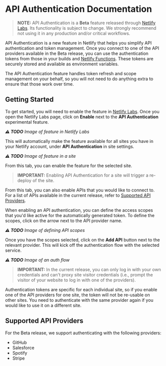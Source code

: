 # API Authentication Documentation

> **NOTE:** API Authentication is a **Beta** feature released through [Netlify Labs](https://www.netlify.com/blog/2021/03/31/test-drive-netlify-beta-features-with-netlify-labs/). Its functionality is subject to change. We strongly recommend not using it in any production and/or critical workflows.

API Authentication is a new feature in Netlify that helps you simplify API authentication and token management. Once you connect to one of the API providers available in the Beta release, you can use the authentication tokens from those in your builds and [Netlify Functions](https://www.netlify.com/products/functions/). These tokens are securely stored and available as environment variables.

The API Authentication feature handles token refresh and scope management on your behalf, so you will not need to do anything extra to ensure that those work over time.

## Getting Started

To get started, you will need to enable the feature in [Netlify Labs](https://app.netlify.com/user/labs). Once you open the Netlify Labs page, click on **Enable** next to the **API Authentication** experimental feature.

_**⚠️ TODO** Image of feature in Netlify Labs_

This will automatically make the feature available for all sites you have in your Netlify account, under **API Authentication** in site settings.

_**⚠️ TODO** Image of feature in a site_

From this tab, you can enable the feature for the selected site.

> **IMPORTANT:** Enabling API Authentication for a site will trigger a re-deploy of the site.

From this tab, you can also enable APIs that you would like to connect to. For a list of APIs available in the current release, refer to [Supported API Providers](#supported-api-providers).

When enabling an API authentication, you can define the access scopes that you'd like active for the automatically generated token. To define the scopes, click on the arrow next to the API provider name.

_**⚠️ TODO** Image of defining API scopes_

Once you have the scopes selected, click on the **Add API** button next to the relevant provider. This will kick off the authentication flow with the selected service.

_**⚠️ TODO** Image of an auth flow_

> **IMPORTANT:** In the current release, you can only log in with your own credentials and can't proxy site visitor credentials (i.e., prompt the visitor of your website to log in with one of the providers).

Authentication tokens are specific for each individual site, so if you enable one of the API providers for one site, the token will not be re-usable on other sites. You need to authenticate with the same provider again if you would like to use it on a different site.

## Supported API Providers

For the Beta release, we support authenticating with the following providers:

- GitHub
- Salesforce
- Spotify
- Stripe
